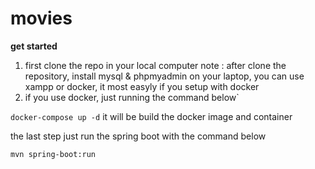 # movies

<b> get started </b>

1. first clone the repo in your local computer
   note : after clone the repository, install mysql & phpmyadmin on your laptop, you can use xampp or docker, it most easyly if you setup with docker
2. if you use docker, just running the command below`

`docker-compose up -d`
it will be build the docker image and container

the last step just run the spring boot with the command below

`mvn spring-boot:run`

